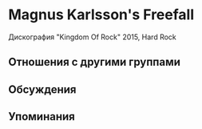 # Magnus Karlsson's Freefall

Дискография
"Kingdom Of Rock" 2015, Hard Rock

## Отношения с другими группами


## Обсуждения


## Упоминания

